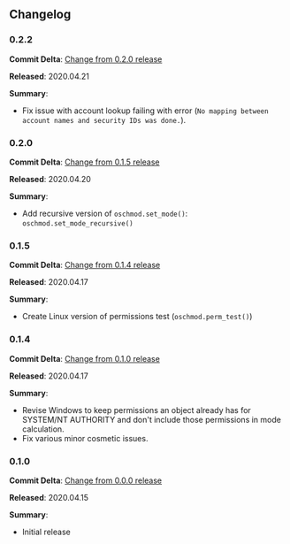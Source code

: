 ## Changelog

### 0.2.2

**Commit Delta**: [Change from 0.2.0 release](https://github.com/YakDriver/oschmod/compare/0.2.0...0.2.2)

**Released**: 2020.04.21

**Summary**:

*   Fix issue with account lookup failing with error (`No mapping between account names and security IDs was done.`).

### 0.2.0

**Commit Delta**: [Change from 0.1.5 release](https://github.com/YakDriver/oschmod/compare/0.1.5...0.2.0)

**Released**: 2020.04.20

**Summary**:

*   Add recursive version of `oschmod.set_mode()`: `oschmod.set_mode_recursive()`

### 0.1.5

**Commit Delta**: [Change from 0.1.4 release](https://github.com/YakDriver/oschmod/compare/0.1.4...0.1.5)

**Released**: 2020.04.17

**Summary**:

*   Create Linux version of permissions test (`oschmod.perm_test()`)

### 0.1.4

**Commit Delta**: [Change from 0.1.0 release](https://github.com/YakDriver/oschmod/compare/0.1.0...0.1.4)

**Released**: 2020.04.17

**Summary**:

*   Revise Windows to keep permissions an object already has for SYSTEM/NT AUTHORITY and don't include those permissions in mode calculation.
*   Fix various minor cosmetic issues.

### 0.1.0

**Commit Delta**: [Change from 0.0.0 release](https://github.com/YakDriver/oschmod/compare/0.0.0...0.1.0)

**Released**: 2020.04.15

**Summary**:

*   Initial release
